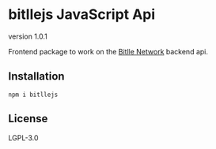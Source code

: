 # bitllejs JavaScript Api
version 1.0.1

Frontend package to work on the  [Bitlle Network](https://bitlle.network) backend api.
## Installation
```
npm i bitllejs
```
## License
LGPL-3.0